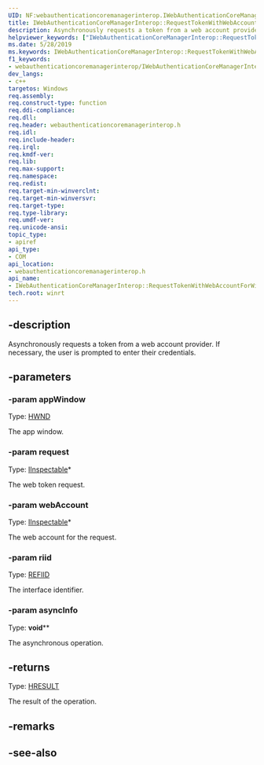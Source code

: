```yaml
---
UID: NF:webauthenticationcoremanagerinterop.IWebAuthenticationCoreManagerInterop.RequestTokenWithWebAccountForWindowAsync
title: IWebAuthenticationCoreManagerInterop::RequestTokenWithWebAccountForWindowAsync
description: Asynchronously requests a token from a web account provider. If necessary, the user is prompted to enter their credentials.helpviewer_keywords: ["IWebAuthenticationCoreManagerInterop::RequestTokenWithWebAccountForWindowAsync"]
ms.date: 5/28/2019
ms.keywords: IWebAuthenticationCoreManagerInterop::RequestTokenWithWebAccountForWindowAsync
f1_keywords:
- webauthenticationcoremanagerinterop/IWebAuthenticationCoreManagerInterop::RequestTokenWithWebAccountForWindowAsync
dev_langs:
- c++
targetos: Windows
req.assembly: 
req.construct-type: function
req.ddi-compliance: 
req.dll: 
req.header: webauthenticationcoremanagerinterop.h
req.idl: 
req.include-header: 
req.irql: 
req.kmdf-ver: 
req.lib: 
req.max-support: 
req.namespace: 
req.redist: 
req.target-min-winverclnt: 
req.target-min-winversvr: 
req.target-type: 
req.type-library: 
req.umdf-ver: 
req.unicode-ansi: 
topic_type:
- apiref
api_type:
- COM
api_location:
- webauthenticationcoremanagerinterop.h
api_name:
- IWebAuthenticationCoreManagerInterop::RequestTokenWithWebAccountForWindowAsync
tech.root: winrt
---
```


## -description

Asynchronously requests a token from a web account provider. If necessary, the user is prompted to enter their credentials.

## -parameters

### -param appWindow

Type: [HWND](https://docs.microsoft.com/windows/desktop/winprog/windows-data-types)

The app window.

### -param request

Type: [IInspectable](../inspectable/nn-inspectable-iinspectable.md)\*

The web token request.

### -param webAccount

Type: [IInspectable](../inspectable/nn-inspectable-iinspectable.md)\*

The web account for the request.

### -param riid

Type: [REFIID](https://docs.microsoft.com/openspecs/windows_protocols/ms-oaut/bbde795f-5398-42d8-9f59-3613da03c318)

The interface identifier.

### -param asyncInfo

Type: **void**\*\*

The asynchronous operation.

## -returns

Type: [HRESULT](https://docs.microsoft.com/windows/desktop/winprog/windows-data-types)

The result of the operation.

## -remarks

## -see-also
